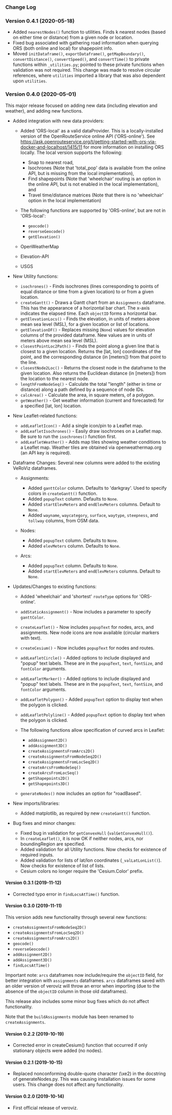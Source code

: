 ### Change Log

### Version 0.4.1 (2020-05-18)

- Added `nearestNodes()` function to utilities.  Finds k nearest nodes (based on either time or distance) from a given node or location.
- Fixed bug associated with gathering road information when querying ORS (both online and local) for shapepoint info.
- Moved `initDataframe()`, `exportDataframe()`, `getMapBoundary()`, `convertDistance()`, `convertSpeed()`, and `convertTime()` to private functions within `_utilities.py`; pointed to these private functions when validation was not required.  This change was made to resolve circular references, where `utilities` imported a library that was also dependent upon `utilities`.

### Version 0.4.0 (2020-05-01)

This major release focused on adding new data (including elevation and weather), and adding new functions.

- Added integration with new data providers:
    - Added 'ORS-local' as a valid dataProvider.  This is a locally-installed version of the OpenRouteService online API ('ORS-online').  See https://ask.openrouteservice.org/t/getting-started-with-ors-via-docker-and-localhost/1415/11 for more information on installing ORS locally.  The local version supports the following:
        - Snap to nearest road,
        - Isochrones (Note that 'total_pop' data is available from the online API, but is missing from the local implementation),
        - Find shapepoints (Note that 'wheelchair' routing is an option in the online API, but is not enabled in the local implementation), and 
        - Travel time/distance matrices (Note that there is no 'wheelchair' option in the local implementation)
            
    - The following functions are supported by 'ORS-online', but are not in 'ORS-local':	
        - `geocode()`
        - `reverseGeocode()`
        - `getElevation()`
	
	- OpenWeatherMap
	- Elevation-API
	- USGS

- New Utility functions:
    - `isochrones()` - Finds isochrones (lines corresponding to points of equal distance or time from a given location) to or from a given location. 
    - `createGantt()` - Draws a Gantt chart from an `Assignments` dataframe.  This has the appearance of a horizontal bar chart.  The x-axis indicates the elapsed time.  Each `objectID` forms a horizontal bar.
    - `getElevationLocs()` - Finds the elevation, in units of meters above mean sea level (MSL), for a given location or list of locations. 
    - `getElevationDF()` - Replaces missing (`None`) values for elevation columns of the provided dataframe.  New values are in units of meters above mean sea level (MSL).  
    - `closestPointLoc2Path()` - Finds the point along a given line that is closest to a given location.  Returns the [lat, lon] coordinates of the point, and the corresponding distance (in [meters]) from that point to the line.
    - `closestNode2Loc()` - Returns the closest node in the dataframe to the given location.  Also returns the Euclidean distance (in [meters]) from the location to the nearest node.
    - `lengthFromNodeSeq()` - Calculate the total "length" (either in time or distance) along a path defined by a sequence of node IDs.
    - `calcArea()` - Calculate the area, in square meters, of a polygon.
    - `getWeather()` - Get weather information (current and forecasted) for a specified [lat, lon] location.

- New Leaflet-related functions:
    - `addLeafletIcon()` - Add a single icon/pin to a Leaflet map.
    - `addLeafletIsochrones()` - Easily draw isochrones on a Leaflet map.  Be sure to run the `isochrones()` function first.
    - `addLeafletWeather()` - Adds map tiles showing weather conditions to a Leaflet map.  Weather tiles are obtained via openweathermap.org (an API key is required).


- Dataframe Changes:  Several new columns were added to the existing VeRoViz dataframes.
    - Assignments:
        - Added `ganttColor` column.  Defaults to 'darkgray'.  Used to specify colors in `createGantt()` function.
        - Added `popupText` column.  Defaults to `None`.
        - Added `startElevMeters` and `endElevMeters` columns.  Default to `None`.
        - Added `wayname`, `waycategory`, `surface`, `waytype`, `steepness`, and `tollway` columns, from OSM data.

    - Nodes:
        - Added `popupText` column.  Defaults to `None`.
        - Added `elevMeters` column.  Defaults to `None`.

    - Arcs:		
        - Added `popupText` column.  Defaults to `None`.
        - Added `startElevMeters` and `endElevMeters` columns.  Default to `None`.
		
- Updates/Changes to existing functions:
    - Added 'wheelchair' and 'shortest' `routeType` options for 'ORS-online'.  

    - `addStaticAssignment()` - Now includes a parameter to specify `ganttColor`.

    - `createLeaflet()` - Now includes `popupText` for nodes, arcs, and assignments.  New node icons are now available (circular markers with text).
		
    - `createCesium()` - Now includes `popupText` for nodes and routes.

    - `addLeafletCircle()` - Added options to include displayed and "popup" text labels.  These are in the `popupText`, `text`, `fontSize`, and `fontColor` arguments.
		
    - `addLeafletMarker()` - Added options to include displayed and "popup" text labels.  These are in the `popupText`, `text`, `fontSize`, and `fontColor` arguments.
		
    - `addLeafletPolygon()` - Added `popupText` option to display text when the polygon is clicked.

    - `addLeafletPolyline()` - Added `popupText` option to display text when the polygon is clicked.

    - The following functions allow specification of curved arcs in Leaflet:
        - `addAssignment2D()`
        - `addAssignment3D()`
        - `createAssignmentsFromArcs2D()`
        - `createAssignmentsFromNodeSeq2D()`
        - `createAssignmentsFromLocSeq2D()`
        - `createArcsFromNodeSeq()`
        - `createArcsFromLocSeq()`
        - `getShapepoints2D()`
        - `getShapepoints3D()`

    - `generateNodes()` now includes an option for "roadBased".

- New imports/libraries:
    - Added matplotlib, as required by new `createGantt()` function.

- Bug fixes and minor changes:
    - Fixed bug in validation for `getConvexHull` (`valGetConvexHull()`).
    - In `createLeaflet()`, it is now OK if neither nodes, arcs, nor boundingRegion are specified.  
    - Added validation for all Utility functions.  Now checks for existence of required inputs.
    - Added validation for lists of lat/lon coordinates (`_valLatLonList()`).  Now checks for existence of list of lists.
    - Cesium colors no longer require the 'Cesium.Color' prefix.

 


#### Version 0.3.1 (2019-11-12)

- Corrected typo error in `findLocsAtTime()` function.

#### Version 0.3.0 (2019-11-11)

This version adds new functionality through several new functions:
- `createAssignmentsFromNodeSeq2D()`
- `createAssignmentsFromLocSeq2D()`
- `createAssignmentsFromArcs2D()`
- `geocode()`
- `reverseGeocode()`
- `addAssignment2D()`
- `addAssignment3D()`
- `findLocsAtTime()`

Important note:  `arcs` dataframes now include/require the `objectID` field, for better integration with `assignments` dataframes.  `arcs` dataframes saved with an older version of veroviz will throw an error when importing (due to the absence of the `objectID` column in those old dataframes).

This release also includes some minor bug fixes which do not affect functionality.

Note that the `buildAssignments` module has been renamed to `createAssignments`.

#### Version 0.2.2 (2019-10-19)

- Corrected error in createCesium() function that occurred if only stationary objects were added (no nodes).

#### Version 0.2.1 (2019-10-15)

- Replaced nonconforming double-quote character (\xe2) in the docstring of generateNodes.py.  This was causing installation issues for some users.  This change does not affect any functionality.

#### Version 0.2.0 (2019-10-14)

- First official release of veroviz. 

